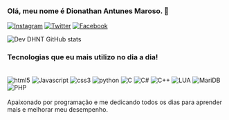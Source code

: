 ### Olá, meu nome é Dionathan Antunes Maroso. 🚀

[![Instagram](https://img.shields.io/badge/Instagram-E4405F?style=for-the-badge&logo=instagram&logoColor=white)](https://instagram.com/dnhho)
[![Twitter](https://img.shields.io/badge/Twitter-1DA1F2?style=for-the-badge&logo=twitter&logoColor=white)](https://twitter.com/@diontravolta)
[![Facebook](https://img.shields.io/badge/Facebook-1877F2?style=for-the-badge&logo=facebook&logoColor=white)](https://www.facebook.com/dhnthn)

![Dev DHNT GitHub stats](https://github-readme-stats.vercel.app/api?username=DevDHNT&show_icons=true&theme=synthwave)

### Tecnologias que eu mais utilizo no dia a dia!

<div style="display: inline_block"><br/>
<img align="center" alt="html5" src="https://img.shields.io/badge/HTML5-E34F26?style=for-the-badge&logo=html5&logoColor=white" />
<img align="center" alt="Javascript" src="https://img.shields.io/badge/JavaScript-323330?style=for-the-badge&logo=javascript&logoColor=F7DF1E" />
<img align="center" alt="css3" src="https://img.shields.io/badge/CSS3-1572B6?style=for-the-badge&logo=css3&logoColor=white" />
<img align="center" alt="python" src="https://img.shields.io/badge/Python-14354C?style=for-the-badge&logo=python&logoColor=white" />
<img align="center" alt="C" src="https://img.shields.io/badge/C-00599C?style=for-the-badge&logo=c&logoColor=whitee" />
<img align="center" alt="C#" src="https://img.shields.io/badge/C%23-239120?style=for-the-badge&logo=c-sharp&logoColor=white" />
<img align="center" alt="C++" src="https://img.shields.io/badge/C%2B%2B-00599C?style=for-the-badge&logo=c%2B%2B&logoColor=white" />
<img align="center" alt="LUA" src="https://img.shields.io/badge/Lua-2C2D72?style=for-the-badge&logo=lua&logoColor=white" />
<img align="center" alt="MariDB" src="https://img.shields.io/badge/MariaDB-003545?style=for-the-badge&logo=mariadb&logoColor=white" />
<img align="center" alt="PHP" src="https://img.shields.io/badge/PHP-777BB4?style=for-the-badge&logo=php&logoColor=white" />
</div><br/>
Apaixonado por programação e me dedicando todos os dias para aprender mais e melhorar meu desempenho.
